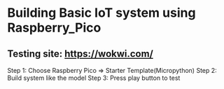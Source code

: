 # Building Basic IoT system using Raspberry_Pico

## Testing site: https://wokwi.com/

Step 1: Choose Raspberry Pico => Starter Template(Micropython)
Step 2: Build system like the model 
Step 3: Press play button to test